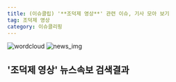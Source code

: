 ```yaml
---
title: (이슈클립) '**조덕제 영상**' 관련 이슈, 기사 모아 보기
tag: 조덕제 영상
category: 이슈클리핑
---
```

![wordcloud](https://s3.ap-northeast-2.amazonaws.com/lyrics101-wordcloud/2018-09-14-1536907823.png)
![news_img](https://user-images.githubusercontent.com/42597476/44507050-1206f400-a6e4-11e8-8d98-7ffbfebb353f.png)
## **'**조덕제 영상**'** 뉴스속보 검색결과

